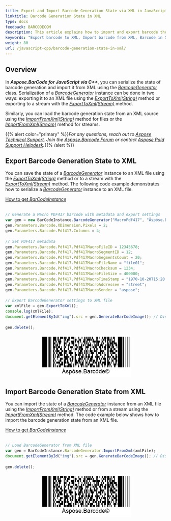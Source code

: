 ```yaml
---
title: Export and Import Barcode Generation State via XML in JavaScript
linktitle: Barcode Generation State in XML
type: docs
feedback: BARCODECOM
description: This article explains how to import and export barcode the generation state to the XML format with JavaScript API or Library."
keywords: "Export barcode to XML, Import barcode from XML, Barcode in XML, Aspose.BarCode, Read Barcode JavaScript"
weight: 80
url: /javascript-cpp/barcode-generation-state-in-xml/
---
```

 
## **Overview**
In ***Aspose.BarCode for JavaScript via C++***, you can serialize the state of barcode generation and import it from XML using the [*BarcodeGenerator*](https://reference.aspose.com/barcode/javascript-cpp/aspose.barcode.generation/barcodegenerator) class. Serialization of a [*BarcodeGenerator*](https://reference.aspose.com/barcode/javascript-cpp/aspose.barcode.generation/barcodegenerator) instance can be done in two ways: exporting it to an XML file using the [*ExportToXml(String)*](https://reference.aspose.com/barcode/javascript-cpp/aspose.barcode.generation.barcodegenerator/exporttoxml/methods/1) method or exporting to a stream with the [*ExportToXml(Stream)*](https://reference.aspose.com/barcode/javascript-cpp/aspose.barcode.generation/barcodegenerator/methods/exporttoxml) method.

Similarly, you can load the barcode generation state from an XML source using the [*ImportFromXml(String)*](https://reference.aspose.com/barcode/javascript-cpp/aspose.barcode.generation.barcodegenerator/importfromxml/methods/1) method for files or the [*ImportFromXml(Stream)*](https://reference.aspose.com/barcode/javascript-cpp/aspose.barcode.generation/barcodegenerator/methods/importfromxml) method for streams.

{{% alert color="primary" %}}*For any questions, reach out to [Aspose Technical Support](/barcode/javascript-cpp/technical-support/). Join the [Aspose.Barcode Forum](https://forum.aspose.com/c/barcode/13) or contact [Aspose Paid Support Helpdesk](https://helpdesk.aspose.com/).*{{% /alert %}}

## **Export Barcode Generation State to XML**
You can save the state of a [*BarcodeGenerator*](https://reference.aspose.com/barcode/javascript-cpp/aspose.barcode.generation/barcodegenerator) instance to an XML file using the [*ExportToXml(String)*](https://reference.aspose.com/barcode/javascript-cpp/aspose.barcode.generation.barcodegenerator/exporttoxml/methods/1) method or to a stream with the [*ExportToXml(Stream)*](https://reference.aspose.com/barcode/javascript-cpp/aspose.barcode.generation/barcodegenerator/methods/exporttoxml) method. The following code example demonstrates how to serialize a [*BarcodeGenerator*](https://reference.aspose.com/barcode/javascript-cpp/aspose.barcode.generation/barcodegenerator) instance to an XML file.
  

[How to get *BarCodeInstance*](/barcode/javascript-cpp/get-barcode-module-instance/)
```javascript

// Generate a Macro PDF417 barcode with metadata and export settings
var gen = new BarCodeInstance.BarcodeGenerator("MacroPdf417", "Åspóse.Barcóde©");
gen.Parameters.Barcode.XDimension.Pixels = 2;
gen.Parameters.Barcode.Pdf417.Columns = 4;

// Set PDF417 metadata
gen.Parameters.Barcode.Pdf417.Pdf417MacroFileID = 12345678;
gen.Parameters.Barcode.Pdf417.Pdf417MacroSegmentID = 12;
gen.Parameters.Barcode.Pdf417.Pdf417MacroSegmentsCount = 20;
gen.Parameters.Barcode.Pdf417.Pdf417MacroFileName = "file01";
gen.Parameters.Barcode.Pdf417.Pdf417MacroChecksum = 1234;
gen.Parameters.Barcode.Pdf417.Pdf417MacroFileSize = 400000;
gen.Parameters.Barcode.Pdf417.Pdf417MacroTimeStamp = "1970-10-20T15:20:35.123Z";
gen.Parameters.Barcode.Pdf417.Pdf417MacroAddressee = "street";
gen.Parameters.Barcode.Pdf417.Pdf417MacroSender = "aspose";

// Export BarcodeGenerator settings to XML file
var xmlFile = gen.ExportToXml();
console.log(xmlFile);
document.getElementById("img").src = gen.GenerateBarCodeImage(); // Display barcode image

gen.delete();


```

<p align="center"><img src="barcodegeneratororiginal.png"></p>

## **Import Barcode Generation State from XML**
You can import the state of a [*BarcodeGenerator*](https://reference.aspose.com/barcode/javascript-cpp/aspose.barcode.generation/barcodegenerator) instance from an XML file using the [*ImportFromXml(String)*](https://reference.aspose.com/barcode/javascript-cpp/aspose.barcode.generation.barcodegenerator/importfromxml/methods/1) method or from a stream using the [*ImportFromXml(Stream)*](https://reference.aspose.com/barcode/javascript-cpp/aspose.barcode.generation/barcodegenerator/methods/importfromxml) method. The code example below shows how to import the barcode generation state from an XML file.
  

[How to get *BarCodeInstance*](/barcode/javascript-cpp/get-barcode-module-instance/)
```javascript

// Load BarcodeGenerator from XML file
var gen = BarCodeInstance.BarcodeGenerator.ImportFromXml(xmlFile);
document.getElementById("img").src = gen.GenerateBarCodeImage(); // Display barcode image

gen.delete();


```

<p align="center"><img src="barcodegeneratorloaded.png"></p>

